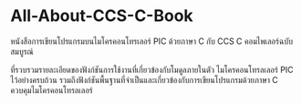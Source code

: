 # All-About-CCS-C-Book
หนังสือการเขียนโปรแกรมบนไมโครคอนโทรเลอร์ PIC ด้วยภาษา C กับ CCS C คอมไพเลอร์ฉบับสมบูรณ์

ที่รวบรวมรายละเอียดของฟังก์ชันการใช้งานที่เกี่ยวข้องกับโมดูลภายในตัว ไมโครคอนโทรลเลอร์ PIC ไว้อย่างครบถ้วน 
รวมถึงฟังก์ชันพื้นฐานที่จำเป็นและเกี่ยวข้องกับการเขียนโปรแกรมด้วยภาษา C ควบคุมไมโครคอนโทรลเลอร์
